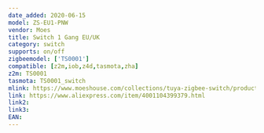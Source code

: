 ```yaml
---
date_added: 2020-06-15
model: ZS-EU1-PNW
vendor: Moes
title: Switch 1 Gang EU/UK
category: switch
supports: on/off
zigbeemodel: ['TS0001']
compatible: [z2m,iob,z4d,tasmota,zha]
z2m: TS0001
tasmota: TS0001_switch
mlink: https://www.moeshouse.com/collections/tuya-zigbee-switch/products/tuya-zigbee-smart-switch-eu-uk-push-button-wall-light-switch-no-neutral-wire-and-n-l-required-with-multi-control-assosciation
link: https://www.aliexpress.com/item/4001104399379.html
link2: 
link3: 
EAN: 
---
```

